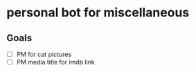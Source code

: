 # personal bot for miscellaneous

## Goals
- [ ] PM for cat pictures
- [ ] PM media title for imdb link
